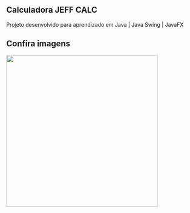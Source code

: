 <h2> Calculadora JEFF CALC </h2>
<p> Projeto desenvolvido para aprendizado em Java | Java Swing | JavaFX </p>

<h2>Confira imagens</h2>
<img src="https://github.com/myjefferson/calculadora-jeffcalc-javafx/blob/master/src/main/resources/com/example/av1_fx_jeffersoncarvalhodossantos/main.png" width="400px">
